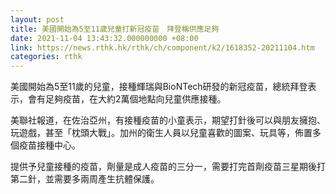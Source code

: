 ```yaml
---
layout: post
title: 美國開始為5至11歲兒童打新冠疫苗　拜登稱供應足夠
date: 2021-11-04 13:43:32.000000000 +08:00
link: https://news.rthk.hk/rthk/ch/component/k2/1618352-20211104.htm
categories: rthk
---
```


美國開始為5至11歲的兒童，接種輝瑞與BioNTech研發的新冠疫苗，總統拜登表示，會有足夠疫苗，在大約2萬個地點向兒童供應接種。

美聯社報道，在佐治亞州，有接種疫苗的小童表示，期望打針後可以與朋友擁抱、玩遊戲，甚至「枕頭大戰」。加州的衛生人員以兒童喜歡的圖案、玩具等，佈置多個疫苗接種中心。

提供予兒童接種的疫苗，劑量是成人疫苗的三分一，需要打完首劑疫苗三星期後打第二針，並需要多兩周產生抗體保護。
